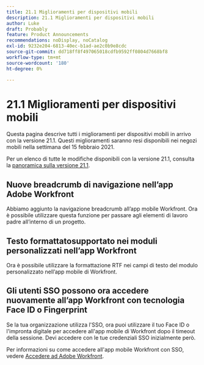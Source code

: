 ```yaml
---
title: 21.1 Miglioramenti per dispositivi mobili
description: 21.1 Miglioramenti per dispositivi mobili
author: Luke
draft: Probably
feature: Product Announcements
recommendations: noDisplay, noCatalog
exl-id: 9232e204-6813-40ec-b1ad-ae2c0b9e8cdc
source-git-commit: dd718ff8f497065018cdfb9592ff0804d7668bf8
workflow-type: tm+mt
source-wordcount: '180'
ht-degree: 0%

---
```


# 21.1 Miglioramenti per dispositivi mobili

Questa pagina descrive tutti i miglioramenti per dispositivi mobili in arrivo con la versione 21.1. Questi miglioramenti saranno resi disponibili nei negozi mobili nella settimana del 15 febbraio 2021.

Per un elenco di tutte le modifiche disponibili con la versione 21.1, consulta la [panoramica sulla versione 21.1](../../../product-announcements/product-releases/21.1-release-activity/21-1-release-overview.md).

## Nuove breadcrumb di navigazione nell’app Adobe Workfront

Abbiamo aggiunto la navigazione breadcrumb all’app mobile Workfront. Ora è possibile utilizzare questa funzione per passare agli elementi di lavoro padre all’interno di un progetto.

## Testo formattatosupportato nei moduli personalizzati nell’app Workfront

Ora è possibile utilizzare la formattazione RTF nei campi di testo del modulo personalizzato nell’app mobile di Workfront.

## Gli utenti SSO possono ora accedere nuovamente all’app Workfront con tecnologia Face ID o Fingerprint

Se la tua organizzazione utilizza l&#39;SSO, ora puoi utilizzare il tuo Face ID o l&#39;impronta digitale per accedere all&#39;app mobile di Workfront dopo il timeout della sessione. Devi accedere con le tue credenziali SSO inizialmente però.

Per informazioni su come accedere all&#39;app mobile Workfront con SSO, vedere [Accedere ad Adobe Workfront](../../../workfront-basics/manage-your-account-and-profile/managing-your-workfront-account/log-in-to-workfront.md).
